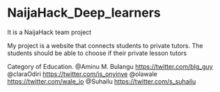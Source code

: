 # NaijaHack_Deep_learners
It is a NaijaHack team project 

My project is a website that connects students to private tutors. The students should be able to choose if their private lesson tutors

Category of Education.
@Aminu M. Bulangu https://twitter.com/blg_guy
@claraOdiri https://twitter.com/is_onyinye
@olawale https://twitter.com/wale_io
@Suhailu https://twitter.com/s_suhailu
